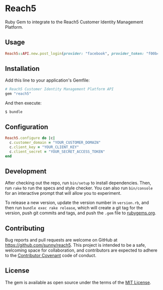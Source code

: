 # Reach5

Ruby Gem to integrate to the Reach5 Customer Identity Management Platform.


## Usage

```rb
Reach5::API.new.post_login(provider: "facebook", provider_token: "f00b4r")
```

## Installation

Add this line to your application's Gemfile:

```rb
# Reach5 Customer Identity Management Platform API
gem "reach5"
```

And then execute:

    $ bundle


## Configuration

```rb
Reach5.configure do |c|
  c.customer_domain = "YOUR_CUSTOMER_DOMAIN"
  c.client_key = "YOUR_CLIENT_KEY"
  c.client_secret = "YOUR_SECRET_ACCESS_TOKEN"
end
```


## Development

After checking out the repo, run `bin/setup` to install dependencies.
Then, run `rake` to run the specs and style checker.
You can also run `bin/console` for an interactive prompt that will allow you
to experiment.

To release a new version, update the version number in `version.rb`, and then
run `bundle exec rake release`, which will create a git tag for the version,
push git commits and tags, and push the `.gem` file
to [rubygems.org](https://rubygems.org).


## Contributing

Bug reports and pull requests are welcome on GitHub at
https://github.com/sunny/reach5. This project is intended to be a safe,
welcoming space for collaboration, and contributors are expected to adhere to
the [Contributor Covenant](http://contributor-covenant.org) code of conduct.


## License

The gem is available as open source under the terms of the
[MIT License](http://opensource.org/licenses/MIT).

